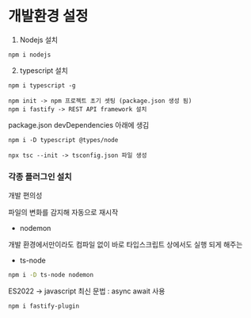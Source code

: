 # 개발환경 설정

1. Nodejs 설치
```
npm i nodejs
```

2. typescript 설치
```
npm i typescript -g
```

```
npm init -> npm 프로젝트 초기 셋팅 (package.json 생성 됨)
npm i fastify -> REST API framework 설치

```

package.json devDependencies 아래에 생김
``` 
npm i -D typescript @types/node
```

``` 
npx tsc --init -> tsconfig.json 파일 생성
```

### 각종 플러그인 설치 
개발 편의성

파일의 변화를 감지해 자동으로 재시작 
- nodemon

개발 환경에서만이라도 컴파일 없이 바로 타입스크립트 상에서도 실행 되게 해주는 
- ts-node

```sh
npm i -D ts-node nodemon
```

ES2022 -> javascript 최신 문법 : async await 사용

```sh
npm i fastify-plugin
```

